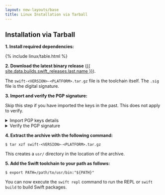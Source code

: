 ```yaml
---
layout: new-layouts/base
title: Linux Installation via Tarball
---
```


## Installation via Tarball

**1. Install required dependencies:**

{% include linux/table.html %}

**2. Download the latest binary release** ([{{ site.data.builds.swift_releases.last.name }}](/download/#releases)).

The `swift-<VERSION>-<PLATFORM>.tar.gz` file is the toolchain itself.
The `.sig` file is the digital signature.

**3. Import and verify the PGP signature:**

Skip this step if you have imported the keys in the past. This does not apply to verify.

<details class="download" style="margin-bottom: 0;">
  <summary>Import PGP keys details</summary>
  <pre class="highlight">
    <code>$ gpg --keyserver hkp://keyserver.ubuntu.com \
          --recv-keys \
          'A62A E125 BBBF BB96 A6E0  42EC 925C C1CC ED3D 1561'\
          'E813 C892 820A 6FA1 3755  B268 F167 DF1A CF9C E069'
    </code>
  </pre>

  <p>or:</p>

  <div class="highlight">
    <pre class="highlight">
      <code>$ wget -q -O - https://swift.org/keys/all-keys.asc | \
        gpg --import -
      </code>
    </pre>
  </div>
</details>

<details class="download" style="margin-bottom: 0;">
  <summary>Verify the PGP signature</summary>

  <div class="warning">
    <p>If <code class="language-plaintext highlighter-rouge">gpg</code> fails to verify and reports “BAD signature”,
    do not use the downloaded toolchain.
    Instead, please email <a href="mailto:swift-infrastructure@forums.swift.org">swift-infrastructure@forums.swift.org</a>
    with as much detail as possible,
    so that we can investigate the problem.</p>
  </div>
  <p>The <code class="language-plaintext highlighter-rouge">.tar.gz</code> archives for Linux are signed using GnuPG
  with one of the keys of the Swift open source project.
  Everyone is strongly encouraged to verify the signatures
  before using the software.</p>
  <p>First, refresh the keys to download new key revocation certificates,
  if any are available:</p>

  <div class="language-shell highlighter-rouge">
    <div class="highlight">
      <pre class="highlight"><code><span class="nv">$ </span>gpg <span class="nt">--keyserver</span> hkp://keyserver.ubuntu.com <span class="nt">--refresh-keys</span> Swift</code></pre>
    </div>
  </div>
  <p>Then, use the signature file to verify that the archive is intact:</p>
  <div class="language-shell highlighter-rouge">
    <div class="highlight">
      <pre class="highlight">
        <code><span class="nv">$ </span>gpg <span class="nt">--verify</span> swift-&lt;VERSION&gt;-&lt;PLATFORM&gt;.tar.gz.sig
  ...
  gpg: Good signature from <span class="s2">"Swift Automatic Signing Key #4 &lt;swift-infrastructure@forums.swift.org&gt;"</span>
        </code>
      </pre>
    </div>
  </div>
  <p>If <code class="language-plaintext highlighter-rouge">gpg</code> fails to verify because you don’t have the public key (<code class="language-plaintext highlighter-rouge">gpg: Can't
  check signature: No public key</code>), please follow the instructions in <a href="#active-signing-keys">Active Signing Keys</a> below to import the keys into your keyring.
  </p>
  <p>You might see a warning:</p>
  <div class="language-shell highlighter-rouge">
    <div class="highlight">
      <pre class="highlight">
        <code>gpg: WARNING: This key is not certified with a trusted signature!
  gpg: There is no indication that the signature belongs to the owner.
        </code>
      </pre>
    </div>
  </div>
  <p>This warning means that there is no path in the Web of Trust between this
  key and you. The warning is harmless as long as you have followed the steps
  above to retrieve the key from a trusted source.</p>

  <p><a href="/keys/active">Active Signing Keys</a></p>
  <p><a href="/keys/expired">Expired Signing Keys</a></p>
</details>

**4. Extract the archive with the following command:**

```shell
$ tar xzf swift-<VERSION>-<PLATFORM>.tar.gz
```

This creates a `usr/` directory in the location of the archive.

**5. Add the Swift toolchain to your path as follows:**

```shell
$ export PATH=/path/to/usr/bin:"${PATH}"
```

You can now execute the `swift repl` command to run the REPL or `swift build` to build Swift packages.
